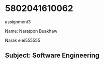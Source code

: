 # 5802041610062
assignment3

Name: Naratpon Buakhaw

Narak eiei555555

## Subject: Software Engineering


